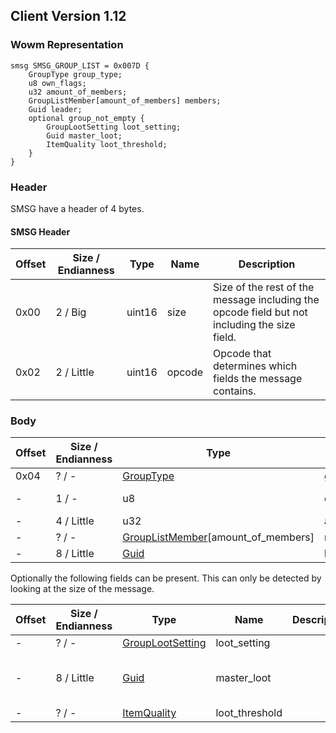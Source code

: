 ## Client Version 1.12

### Wowm Representation
```rust,ignore
smsg SMSG_GROUP_LIST = 0x007D {
    GroupType group_type;
    u8 own_flags;
    u32 amount_of_members;
    GroupListMember[amount_of_members] members;
    Guid leader;
    optional group_not_empty {
        GroupLootSetting loot_setting;
        Guid master_loot;
        ItemQuality loot_threshold;
    }
}
```
### Header

SMSG have a header of 4 bytes.

#### SMSG Header

| Offset | Size / Endianness | Type   | Name   | Description |
| ------ | ----------------- | ------ | ------ | ----------- |
| 0x00   | 2 / Big           | uint16 | size   | Size of the rest of the message including the opcode field but not including the size field.|
| 0x02   | 2 / Little        | uint16 | opcode | Opcode that determines which fields the message contains.|

### Body

| Offset | Size / Endianness | Type | Name | Description | Comment |
| ------ | ----------------- | ---- | ---- | ----------- | ------- |
| 0x04 | ? / - | [GroupType](grouptype.md) | group_type |  |  |
| - | 1 / - | u8 | own_flags |  | mangoszero/cmangos/vmangos: own flags (groupid | (assistant?0x80:0)) |
| - | 4 / Little | u32 | amount_of_members |  |  |
| - | ? / - | [GroupListMember](grouplistmember.md)[amount_of_members] | members |  |  |
| - | 8 / Little | [Guid](../spec/packed-guid.md) | leader |  |  |

Optionally the following fields can be present. This can only be detected by looking at the size of the message.

| Offset | Size / Endianness | Type | Name | Description | Comment |
| ------ | ----------------- | ---- | ---- | ----------- | ------- |
| - | ? / - | [GroupLootSetting](grouplootsetting.md) | loot_setting |  |  |
| - | 8 / Little | [Guid](../spec/packed-guid.md) | master_loot |  | Zero if loot_setting is not MASTER_LOOT |
| - | ? / - | [ItemQuality](itemquality.md) | loot_threshold |  |  |

